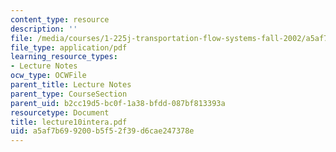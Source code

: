 ```yaml
---
content_type: resource
description: ''
file: /media/courses/1-225j-transportation-flow-systems-fall-2002/a5af7b699200b5f52f39d6cae247378e_lecture10intera.pdf
file_type: application/pdf
learning_resource_types:
- Lecture Notes
ocw_type: OCWFile
parent_title: Lecture Notes
parent_type: CourseSection
parent_uid: b2cc19d5-bc0f-1a38-bfdd-087bf813393a
resourcetype: Document
title: lecture10intera.pdf
uid: a5af7b69-9200-b5f5-2f39-d6cae247378e
---
```

